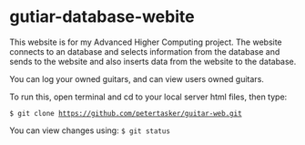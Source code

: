 # gutiar-database-webite

This website is for my Advanced Higher Computing project. The website connects to an database and selects information from the database and sends to the website and also inserts data from the website to the database.

You can log your owned guitars, and can view users owned guitars.

To run this, open terminal and cd to your local server html files, then type:

<code>$ git clone https://github.com/petertasker/guitar-web.git</code>


You can view changes using: <code>$ git status </code>
